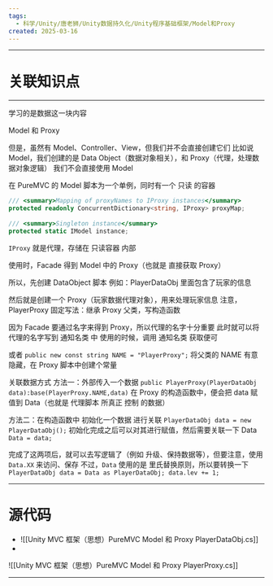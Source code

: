 ```yaml
---
tags:
  - 科学/Unity/唐老狮/Unity数据持久化/Unity程序基础框架/Model和Proxy
created: 2025-03-16
---
```


---
# 关联知识点



---

学习的是数据这一块内容

Model 和 Proxy

但是，虽然有 Model、Controller、View，但我们并不会直接创建它们
比如说 Model，我们创建的是 Data Object（数据对象相关），和 Proxy（代理，处理数据对象逻辑）
我们不会直接使用 Model

在 PureMVC 的 Model 脚本为一个单例，同时有一个 只读 的容器

```C#
/// <summary>Mapping of proxyNames to IProxy instances</summary>  
protected readonly ConcurrentDictionary<string, IProxy> proxyMap;  
  
/// <summary>Singleton instance</summary>  
protected static IModel instance;
```

`IProxy` 就是代理，存储在 只读容器 内部

使用时，Facade 得到 Model 中的 Proxy（也就是 直接获取 Proxy）

所以，先创建 DataObject 脚本
例如：PlayerDataObj 里面包含了玩家的信息

然后就是创建一个 Proxy（玩家数据代理对象），用来处理玩家信息
注意，PlayerProxy 固定写法：继承 Proxy 父类，写构造函数

因为 Facade 要通过名字来得到 Proxy，所以代理的名字十分重要
此时就可以将代理的名字写到 通知名类 中
使用的时候，调用 通知名类 获取便可

或者 `public new const string NAME = "PlayerProxy";`
将父类的 NAME 有意隐藏，在 Proxy 脚本中创建个常量

关联数据方式
方法一：外部传入一个数据 `public PlayerProxy(PlayerDataObj data):base(PlayerProxy.NAME,data)`
在 Proxy 的构造函数中，便会把 data 赋值到 Data（也就是 代理脚本 所真正 控制 的数据）

方法二：在构造函数中 初始化一个数据 进行关联 `PlayerDataObj data = new PlayerDataObj();`
初始化完成之后可以对其进行赋值，然后需要关联一下 Data `Data = data;`


完成了这两项后，就可以去写逻辑了（例如 升级、保持数据等），但要注意，使用 `Data.XX` 来访问、保存
不过，`Data` 使用的是 里氏替换原则，所以要转换一下 `PlayerDataObj data = Data as PlayerDataObj; data.lev += 1;`


---
# 源代码

- ![[Unity MVC 框架（思想）PureMVC Model 和 Proxy PlayerDataObj.cs]]
- 
![[Unity MVC 框架（思想）PureMVC Model 和 Proxy PlayerProxy.cs]]

---